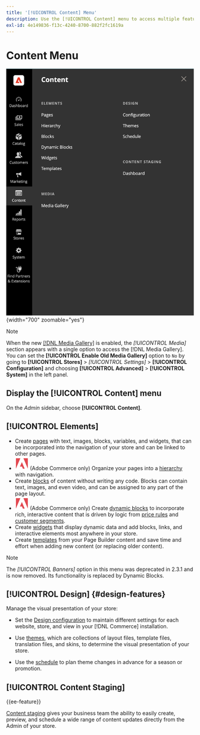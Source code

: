 ```yaml
---
title: '[!UICONTROL Content] Menu'
description: Use the [!UICONTROL Content] menu to access multiple features for managing the content in your store.
exl-id: 4e149836-f13c-4240-8700-882f2fc1619a
---
```

# Content Menu

![The [!UICONTROL Content] menu displayed in the Admin](./assets/admin-menu-content.png){width="700" zoomable="yes"}

>[!NOTE]
>
>When the new [[!DNL Media Gallery]](media-gallery.md) is enabled, the _[!UICONTROL Media]_ section appears with a single option to access the [!DNL Media Gallery]. You can set the **[!UICONTROL Enable Old Media Gallery]** option to `No` by going to **[!UICONTROL Stores]** > _[!UICONTROL Settings]_ > **[!UICONTROL Configuration]** and choosing **[!UICONTROL Advanced]** > **[!UICONTROL System]** in the left panel.

## Display the [!UICONTROL Content] menu

On the _Admin_ sidebar, choose **[!UICONTROL Content]**.

## [!UICONTROL Elements]

- Create [pages](pages.md) with text, images, blocks, variables, and widgets, that can be incorporated into the navigation of your store and can be linked to other pages.
- ![Adobe Commerce](../assets/adobe-logo.svg) (Adobe Commerce only) Organize your pages into a [hierarchy](page-hierarchy.md) with navigation.
- Create [blocks](blocks.md) of content without writing any code. Blocks can contain text, images, and even video, and can be assigned to any part of the page layout.
- ![Adobe Commerce](../assets/adobe-logo.svg) (Adobe Commerce only) Create [dynamic blocks](dynamic-blocks.md) to incorporate rich, interactive content that is driven by logic from [price rules](../merchandising-promotions/introduction.md#promotions) and [customer segments](../customers/customer-segments.md).
- Create [widgets](widgets.md) that display dynamic data and add blocks, links, and interactive elements most anywhere in your store.
- Create [templates](../page-builder/templates.md) from your Page Builder content and save time and effort when adding new content (or replacing older content).

>[!NOTE]
>
>The _[!UICONTROL Banners]_ option in this menu was deprecated in 2.3.1 and is now removed. Its functionality is replaced by Dynamic Blocks.

## [!UICONTROL Design] {#design-features}

Manage the visual presentation of your store:

- Set the [Design configuration](configuration.md) to maintain different settings for each website, store, and view in your [!DNL Commerce] installation.

- Use [themes](themes.md), which are collections of layout files, template files, translation files, and skins, to determine the visual presentation of your store.

- Use the [schedule](schedule.md) to plan theme changes in advance for a season or promotion.

## [!UICONTROL Content Staging]

{{ee-feature}}

[Content staging](content-staging.md) gives your business team the ability to easily create, preview, and schedule a wide range of content updates directly from the Admin of your store.
